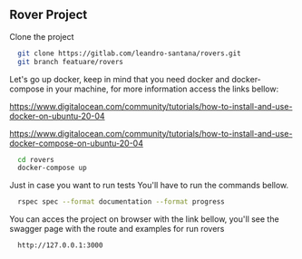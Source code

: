 
## Rover Project

Clone the project

```bash
  git clone https://gitlab.com/leandro-santana/rovers.git
  git branch featuare/rovers
```

Let's go up docker, keep in mind that you need docker and docker-compose in your machine, for more information access the links bellow:

https://www.digitalocean.com/community/tutorials/how-to-install-and-use-docker-on-ubuntu-20-04

https://www.digitalocean.com/community/tutorials/how-to-install-and-use-docker-compose-on-ubuntu-20-04


```bash
  cd rovers
  docker-compose up
```

Just in case you want to run tests You'll have to run the commands bellow.

```bash
  rspec spec --format documentation --format progress
```

You can acces the project on browser with the link bellow, you'll see the swagger page with the route and examples for run rovers

```bash
  http://127.0.0.1:3000
```

